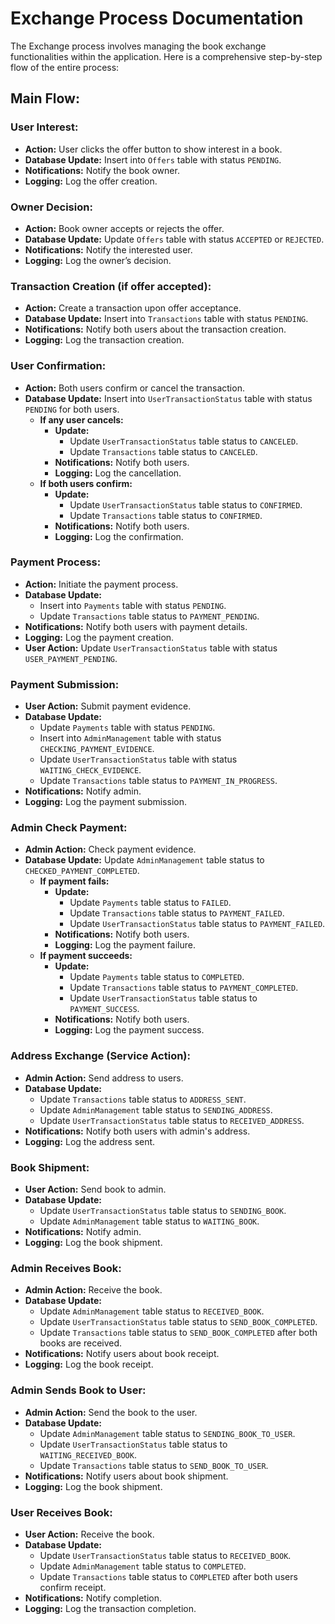 # Exchange Process Documentation

The Exchange process involves managing the book exchange functionalities within the application. Here is a comprehensive step-by-step flow of the entire process:

## Main Flow:

### User Interest:

- **Action:** User clicks the offer button to show interest in a book.
- **Database Update:** Insert into `Offers` table with status `PENDING`.
- **Notifications:** Notify the book owner.
- **Logging:** Log the offer creation.

### Owner Decision:

- **Action:** Book owner accepts or rejects the offer.
- **Database Update:** Update `Offers` table with status `ACCEPTED` or `REJECTED`.
- **Notifications:** Notify the interested user.
- **Logging:** Log the owner’s decision.

### Transaction Creation (if offer accepted):

- **Action:** Create a transaction upon offer acceptance.
- **Database Update:** Insert into `Transactions` table with status `PENDING`.
- **Notifications:** Notify both users about the transaction creation.
- **Logging:** Log the transaction creation.

### User Confirmation:

- **Action:** Both users confirm or cancel the transaction.
- **Database Update:** Insert into `UserTransactionStatus` table with status `PENDING` for both users.
  - **If any user cancels:**
    - **Update:**
      - Update `UserTransactionStatus` table status to `CANCELED`.
      - Update `Transactions` table status to `CANCELED`.
    - **Notifications:** Notify both users.
    - **Logging:** Log the cancellation.
  - **If both users confirm:**
    - **Update:**
      - Update `UserTransactionStatus` table status to `CONFIRMED`.
      - Update `Transactions` table status to `CONFIRMED`.
    - **Notifications:** Notify both users.
    - **Logging:** Log the confirmation.

### Payment Process:

- **Action:** Initiate the payment process.
- **Database Update:**
  - Insert into `Payments` table with status `PENDING`.
  - Update `Transactions` table status to `PAYMENT_PENDING`.
- **Notifications:** Notify both users with payment details.
- **Logging:** Log the payment creation.
- **User Action:** Update `UserTransactionStatus` table with status `USER_PAYMENT_PENDING`.

### Payment Submission:

- **User Action:** Submit payment evidence.
- **Database Update:**
  - Update `Payments` table with status `PENDING`.
  - Insert into `AdminManagement` table with status `CHECKING_PAYMENT_EVIDENCE`.
  - Update `UserTransactionStatus` table with status `WAITING_CHECK_EVIDENCE`.
  - Update `Transactions` table status to `PAYMENT_IN_PROGRESS`.
- **Notifications:** Notify admin.
- **Logging:** Log the payment submission.

### Admin Check Payment:

- **Admin Action:** Check payment evidence.
- **Database Update:** Update `AdminManagement` table status to `CHECKED_PAYMENT_COMPLETED`.
  - **If payment fails:**
    - **Update:**
      - Update `Payments` table status to `FAILED`.
      - Update `Transactions` table status to `PAYMENT_FAILED`.
      - Update `UserTransactionStatus` table status to `PAYMENT_FAILED`.
    - **Notifications:** Notify both users.
    - **Logging:** Log the payment failure.
  - **If payment succeeds:**
    - **Update:**
      - Update `Payments` table status to `COMPLETED`.
      - Update `Transactions` table status to `PAYMENT_COMPLETED`.
      - Update `UserTransactionStatus` table status to `PAYMENT_SUCCESS`.
    - **Notifications:** Notify both users.
    - **Logging:** Log the payment success.

### Address Exchange (Service Action):

- **Admin Action:** Send address to users.
- **Database Update:**
  - Update `Transactions` table status to `ADDRESS_SENT`.
  - Update `AdminManagement` table status to `SENDING_ADDRESS`.
  - Update `UserTransactionStatus` table status to `RECEIVED_ADDRESS`.
- **Notifications:** Notify both users with admin's address.
- **Logging:** Log the address sent.

### Book Shipment:

- **User Action:** Send book to admin.
- **Database Update:**
  - Update `UserTransactionStatus` table status to `SENDING_BOOK`.
  - Update `AdminManagement` table status to `WAITING_BOOK`.
- **Notifications:** Notify admin.
- **Logging:** Log the book shipment.

### Admin Receives Book:

- **Admin Action:** Receive the book.
- **Database Update:**
  - Update `AdminManagement` table status to `RECEIVED_BOOK`.
  - Update `UserTransactionStatus` table status to `SEND_BOOK_COMPLETED`.
  - Update `Transactions` table status to `SEND_BOOK_COMPLETED` after both books are received.
- **Notifications:** Notify users about book receipt.
- **Logging:** Log the book receipt.

### Admin Sends Book to User:

- **Admin Action:** Send the book to the user.
- **Database Update:**
  - Update `AdminManagement` table status to `SENDING_BOOK_TO_USER`.
  - Update `UserTransactionStatus` table status to `WAITING_RECEIVED_BOOK`.
  - Update `Transactions` table status to `SEND_BOOK_TO_USER`.
- **Notifications:** Notify users about book shipment.
- **Logging:** Log the book shipment.

### User Receives Book:

- **User Action:** Receive the book.
- **Database Update:**
  - Update `UserTransactionStatus` table status to `RECEIVED_BOOK`.
  - Update `AdminManagement` table status to `COMPLETED`.
  - Update `Transactions` table status to `COMPLETED` after both users confirm receipt.
- **Notifications:** Notify completion.
- **Logging:** Log the transaction completion.
